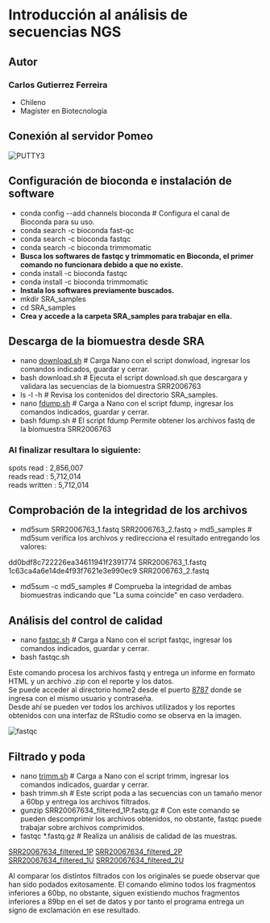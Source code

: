 # Introducción al análisis de secuencias NGS

## **Autor**
### Carlos Gutierrez Ferreira  
- Chileno
- Magíster en Biotecnología

## Conexión al servidor Pomeo

![PUTTY3](https://user-images.githubusercontent.com/80927233/119919416-67792b00-bf38-11eb-8e85-ffe2a8c69777.jpg)

## Configuración de bioconda e instalación de software

- conda config --add channels bioconda # Configura el canal de Bioconda para su uso.
- conda search -c bioconda fast-qc
- conda search -c bioconda fastqc
- conda search -c bioconda trimmomatic
- **Busca los softwares de fastqc y trimmomatic en Bioconda, el primer comando no funcionara debido a que no existe.**
- conda install -c bioconda fastqc
- conda install -c bioconda trimmomatic
- **Instala los softwares previamente buscados.**
- mkdir SRA_samples
- cd SRA_samples
- **Crea y accede a la carpeta SRA_samples para trabajar en ella.**

## Descarga de la biomuestra desde SRA

- nano [download.sh]() # Carga Nano con el script donwload, ingresar los comandos indicados, guardar y cerrar.
- bash download.sh # Ejecuta el script download.sh que descargara y validara las secuencias de la biomuestra SRR2006763
- ls -l -h # Revisa los contenidos del directorio SRA_samples.
- nano [fdump.sh]() # Carga a Nano con el script fdump, ingresar los comandos indicados, guardar y cerrar.
- bash fdump.sh # El script fdump Permite obtener los archivos fastq de la biomuestra SRR2006763

### Al finalizar resultara lo siguiente:  

spots read : 2,856,007  
reads read : 5,712,014  
reads written : 5,712,014  

## Comprobación de la integridad de los archivos

- md5sum SRR2006763_1.fastq SRR2006763_2.fastq > md5_samples # md5sum verifica los archivos y redirecciona el resultado entregando los valores:  

dd0bdf8c722226ea34611941f2391774  SRR2006763_1.fastq  
1c63ca4a6e14de4f93f7621e3e990ec9  SRR2006763_2.fastq  

- md5sum -c md5_samples # Comprueba la integridad de ambas biomuestras indicando que "La suma coincide" en caso verdadero.

## Análisis del control de calidad

- nano [fastqc.sh]() # Carga a Nano con el script fastqc, ingresar los comandos indicados, guardar y cerrar.  
- bash fastqc.sh
  
Este comando procesa los archivos fastq y entrega un informe en formato HTML y un archivo .zip con el reporte y los datos.  
Se puede acceder al directorio home2 desde el puerto [8787](http://200.54.220.141:8787/) donde se ingresa con el mismo usuario y contraseña.  
Desde ahí se pueden ver todos los archivos utilizados y los reportes obtenidos con una interfaz de RStudio como se observa en la imagen.

![fastqc](https://user-images.githubusercontent.com/80927233/121597512-cf3a7600-ca0e-11eb-8c0f-803c4dab20d1.png)

## Filtrado y poda

- nano [trimm.sh]() # Carga a Nano con el script trimm, ingresar los comandos indicados, guardar y cerrar.
- bash trimm.sh # Este script poda a las secuencias con un tamaño menor a 60bp y entrega los archivos filtrados.
- gunzip SRR20067634_filtered_1P.fastq.gz # Con este comando se pueden descomprimir los archivos obtenidos, no obstante, fastqc puede trabajar sobre archivos comprimidos.
- fastqc  *.fastq.gz # Realiza un análisis de calidad de las muestras.

[SRR20067634_filtered_1P]()
[SRR20067634_filtered_2P]()
[SRR20067634_filtered_1U]()
[SRR20067634_filtered_2U]()

Al comparar los distintos filtrados con los originales se puede observar que han sido podados exitosamente.
El comando elimino todos los fragmentos inferiores a 60bp, no obstante, siguen existiendo muchos fragmentos inferiores a 89bp en el set de datos y por tanto el programa entrega un signo de exclamación en ese resultado. 

